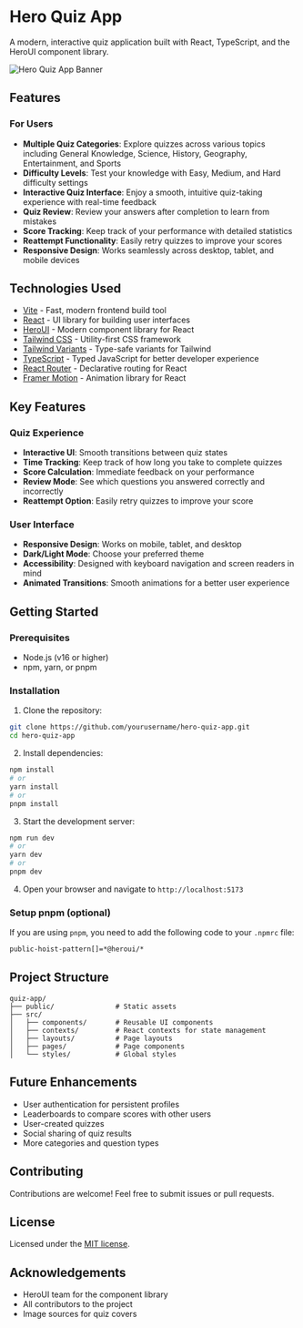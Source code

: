 # Hero Quiz App

A modern, interactive quiz application built with React, TypeScript, and the HeroUI component library.

![Hero Quiz App Banner](https://images.unsplash.com/photo-1633613286991-611fe299c4be?q=80&w=1000&auto=format&fit=crop)

## Features

### For Users
- **Multiple Quiz Categories**: Explore quizzes across various topics including General Knowledge, Science, History, Geography, Entertainment, and Sports
- **Difficulty Levels**: Test your knowledge with Easy, Medium, and Hard difficulty settings
- **Interactive Quiz Interface**: Enjoy a smooth, intuitive quiz-taking experience with real-time feedback
- **Quiz Review**: Review your answers after completion to learn from mistakes
- **Score Tracking**: Keep track of your performance with detailed statistics
- **Reattempt Functionality**: Easily retry quizzes to improve your scores
- **Responsive Design**: Works seamlessly across desktop, tablet, and mobile devices

## Technologies Used

- [Vite](https://vitejs.dev/guide/) - Fast, modern frontend build tool
- [React](https://reactjs.org/) - UI library for building user interfaces
- [HeroUI](https://heroui.com) - Modern component library for React
- [Tailwind CSS](https://tailwindcss.com) - Utility-first CSS framework
- [Tailwind Variants](https://tailwind-variants.org) - Type-safe variants for Tailwind
- [TypeScript](https://www.typescriptlang.org) - Typed JavaScript for better developer experience
- [React Router](https://reactrouter.com/) - Declarative routing for React
- [Framer Motion](https://www.framer.com/motion) - Animation library for React

## Key Features

### Quiz Experience
- **Interactive UI**: Smooth transitions between quiz states
- **Time Tracking**: Keep track of how long you take to complete quizzes
- **Score Calculation**: Immediate feedback on your performance
- **Review Mode**: See which questions you answered correctly and incorrectly
- **Reattempt Option**: Easily retry quizzes to improve your score

### User Interface
- **Responsive Design**: Works on mobile, tablet, and desktop
- **Dark/Light Mode**: Choose your preferred theme
- **Accessibility**: Designed with keyboard navigation and screen readers in mind
- **Animated Transitions**: Smooth animations for a better user experience

## Getting Started

### Prerequisites
- Node.js (v16 or higher)
- npm, yarn, or pnpm

### Installation

1. Clone the repository:
```bash
git clone https://github.com/yourusername/hero-quiz-app.git
cd hero-quiz-app
```

2. Install dependencies:
```bash
npm install
# or
yarn install
# or
pnpm install
```

3. Start the development server:
```bash
npm run dev
# or
yarn dev
# or
pnpm dev
```

4. Open your browser and navigate to `http://localhost:5173`

### Setup pnpm (optional)

If you are using `pnpm`, you need to add the following code to your `.npmrc` file:

```bash
public-hoist-pattern[]=*@heroui/*
```

## Project Structure

```
quiz-app/
├── public/               # Static assets
├── src/
│   ├── components/       # Reusable UI components
│   ├── contexts/         # React contexts for state management
│   ├── layouts/          # Page layouts
│   ├── pages/            # Page components
│   └── styles/           # Global styles
```

## Future Enhancements

- User authentication for persistent profiles
- Leaderboards to compare scores with other users
- User-created quizzes
- Social sharing of quiz results
- More categories and question types

## Contributing

Contributions are welcome! Feel free to submit issues or pull requests.

## License

Licensed under the [MIT license](LICENSE).

## Acknowledgements

- HeroUI team for the component library
- All contributors to the project
- Image sources for quiz covers
